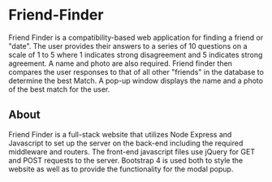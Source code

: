 # Friend-Finder

Friend Finder is a compatibility-based web application for finding a friend or "date".     The user provides their answers to a series of 10 questions on a scale of 1 to 5 where 1 indicates strong disagreement and 5 indicates strong agreement.  A name and photo are also required.  Friend finder then compares the user responses to that of all other "friends" in the database to determine the best Match.  A pop-up window displays the name and a photo of the best match for the user.


## About
Friend Finder is a full-stack website that utilizes Node Express and Javascript to set up the server on the back-end including the required middleware and routers.  The front-end javascript files use jQuery for GET and POST requests to the server.  Bootstrap 4 is used both to style the website as well as to provide the functionality for the modal popup.
